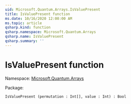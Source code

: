 ```yaml
---
uid: Microsoft.Quantum.Arrays.IsValuePresent
title: IsValuePresent function
ms.date: 10/16/2020 12:00:00 AM
ms.topic: article
qsharp.kind: function
qsharp.namespace: Microsoft.Quantum.Arrays
qsharp.name: IsValuePresent
qsharp.summary: ''
---
```


# IsValuePresent function

Namespace: [Microsoft.Quantum.Arrays](xref:Microsoft.Quantum.Arrays)

Package: [](https://nuget.org/packages/)




```Q#
IsValuePresent (permutation : Int[], value : Int) : Bool
```
